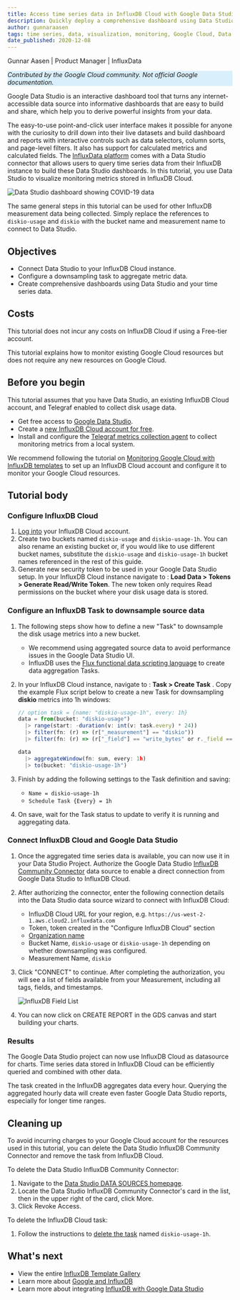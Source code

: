 ```yaml
---
title: Access time series data in InfluxDB Cloud with Google Data Studio
description: Quickly deploy a comprehensive dashboard using Data Studio and your time series data.
author: gunnaraasen
tags: time series, data, visualization, monitoring, Google Cloud, Data Studio
date_published: 2020-12-08
---
```


Gunnar Aasen | Product Manager | InfluxData

<p style="background-color:#D9EFFC;"><i>Contributed by the Google Cloud community. Not official Google documentation.</i></p>

Google Data Studio is an interactive dashboard tool that turns any internet-accessible data source into informative dashboards that are easy to build and share, 
which help you to derive powerful insights from your data.

The easy-to-use point-and-click user interface makes it possible for anyone with the curiosity to drill down into their live datasets and build dashboard and
reports with interactive controls such as data selectors, column sorts, and page-level filters. It also has support for calculated metrics and calculated fields.
The [InfluxData platform](https://docs.influxdata.com/influxdb/v2.0/) comes with a Data Studio connector that allows users to query time series data from their 
InfluxDB instance to build these Data Studio dashboards. In this tutorial, you use Data Studio to visualize monitoring metrics stored in InfluxDB Cloud.

![Data Studio dashboard showing COVID-19 data](https://storage.googleapis.com/gcp-community/tutorials/influxdb-google-data-studio/COVID-19-Data-Studio-Dashboard-powered-by-InfluxDB.png)

The same general steps in this tutorial can be used for other InfluxDB measurement data being collected. Simply replace the references to `diskio-usage` and 
`diskio` with the bucket name and measurement name to connect to Data Studio.

## Objectives

* Connect Data Studio to your InfluxDB Cloud instance.
* Configure a downsampling task to aggregate metric data.
* Create comprehensive dashboards using Data Studio and your time series data.

## Costs

This tutorial does not incur any costs on InfluxDB Cloud if using a Free-tier account.

This tutorial explains how to monitor existing Google Cloud resources but does not require any new resources on Google Cloud.

## Before you begin

This tutorial assumes that you have Data Studio, an existing InfluxDB Cloud account, and Telegraf enabled to collect disk usage data.

* Get free access to [Google Data Studio](https://datastudio.google.com/overview).
* Create a [new InfluxDB Cloud account for free](https://cloud2.influxdata.com/signup).
* Install and configure the [Telegraf metrics collection agent](https://docs.influxdata.com/influxdb/v2.0/write-data/no-code/use-telegraf/) to collect monitoring
  metrics from a local system.

We recommend following the tutorial on
[Monitoring Google Cloud with InfluxDB templates](https://cloud.google.com/community/tutorials/influxdb-google-cloud-monitoring-templates) to set up an InfluxDB 
Cloud account and configure it to monitor your Google Cloud resources.

## Tutorial body

### Configure InfluxDB Cloud

1. [Log into](https://cloud2.influxdata.com/signup) your InfluxDB Cloud account.
2. Create two buckets named `diskio-usage` and `diskio-usage-1h`. You can also rename an existing bucket or, if you would like to use different bucket names, substitute the `diskio-usage` and `diskio-usage-1h` bucket names referenced in the rest of this guide.
3. Generate new security token to be used in your Google Data Studio setup. In your InfluxDB Cloud instance navigate to : **Load Data > Tokens > Generate Read/Write Token**. The new token only requires Read permissions on the bucket where your disk usage data is stored.

### Configure an InfluxDB Task to downsample source data

1. The following steps show how to define a new "Task" to downsample the disk usage metrics into a new bucket.
    * We recommend using aggregated source data to avoid performance issues in the Google Data Studio UI.
    * InfluxDB uses the [Flux functional data scripting language](https://docs.influxdata.com/influxdb/v2.0/process-data/common-tasks/downsample-data/) to create data aggregation Tasks.
2. In your InfluxDB Cloud instance, navigate to : **Task > Create Task** . Copy the example Flux script below to create a new Task for downsampling **diskio** metrics into 1h windows:

    ```javascript
    // option task = {name: "diskio-usage-1h", every: 1h}
    data = from(bucket: "diskio-usage")
      |> range(start: -duration(v: int(v: task.every) * 24))
      |> filter(fn: (r) => (r["_measurement"] == "diskio"))
      |> filter(fn: (r) => (r["_field"] == "write_bytes" or r._field == "read_bytes" or r._field == "io_time" or r._field == "iops_in_progress"))

    data
      |> aggregateWindow(fn: sum, every: 1h)
      |> to(bucket: "diskio-usage-1h")
    ```

3. Finish by adding the following settings to the Task definition and saving:
    * `Name = diskio-usage-1h`
    * `Schedule Task {Every} = 1h`
4. On save, wait for the Task status to update to verify it is running and aggregating data.

### Connect InfluxDB Cloud and Google Data Studio

1. Once the aggregated time series data is available, you can now use it in your Data Studio Project. Authorize the Google Data Studio [InfluxDB Community Connector](https://datastudio.google.com/u/0/datasources/create?connectorId=AKfycbwhJChhmMypQvNlihgRJMAhCb8gaM3ii9oUNWlW_Cp2PbJSfqeHfPyjNVp15iy9ltCs) data source to enable a direct connection from Google Data Studio to InfluxDB Cloud.

2. After authorizing the connector, enter the following connection details into the Data Studio data source wizard to connect with InfluxDB Cloud:
    * InfluxDB Cloud URL for your region, e.g. `https://us-west-2-1.aws.cloud2.influxdata.com`
    * Token, token created in the "Configure InfluxDB Cloud" section
    * [Organization name](https://docs.influxdata.com/influxdb/v2.0/organizations/view-orgs/)
    * Bucket Name, `diskio-usage` or `diskio-usage-1h` depending on whether downsampling was configured.
    * Measurement Name, `diskio`

3. Click "CONNECT" to continue. After completing the authorization, you will see a list of fields available from your Measurement, including all tags, fields, and timestamps.

    ![InfluxDB Field List](https://storage.googleapis.com/gcp-community/tutorials/influxdb-google-data-studio/Google-Data-Studio_InfluxDB-Field-List.png)

4. You can now click on CREATE REPORT in the GDS canvas and start building your charts.

### Results

The Google Data Studio project can now use InfluxDB Cloud as datasource for charts. Time series data stored in InfluxDB Cloud can be efficiently queried and combined with other data.

The task created in the InfluxDB aggregates data every hour. Querying the aggregated hourly data will create even faster Google Data Studio reports, especially for longer time ranges.

## Cleaning up

To avoid incurring charges to your Google Cloud account for the resources used in this tutorial, you can delete the Data Studio InfluxDB Community Connector and remove the task from InfluxDB Cloud.

To delete the Data Studio InfluxDB Community Connector:

1. Navigate to the [Data Studio DATA SOURCES homepage](https://datastudio.google.com/#/navigation/datasources).
2. Locate the Data Studio InfluxDB Community Connector's card in the list, then in the upper right of the card, click More.
3. Click Revoke Access.

To delete the InfluxDB Cloud task:

1. Follow the instructions to [delete the task](https://docs.influxdata.com/influxdb/cloud/process-data/manage-tasks/delete-task/) named `diskio-usage-1h`.

## What's next  

* View the entire [InfluxDB Template Gallery](https://www.influxdata.com/products/influxdb-templates/?utm_source=partner&utm_medium=referral&utm_campaign=2020-10-20_tutorial_influxdb-templates_google&utm_content=google)  
* Learn more about [Google and InfluxDB](https://www.influxdata.com/partners/google/?utm_source=partner&utm_medium=referral&utm_campaign=2020-10-20_tutorial_influxdb-templates_google&utm_content=google)
* Learn more about integrating [InfluxDB with Google Data Studio](https://www.influxdata.com/integration/data-studio/?utm_source=partner&utm_medium=referral&utm_campaign=2020-10-20_tutorial_influxdb-templates_google&utm_content=google)
